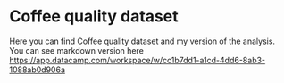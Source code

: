 # Coffee quality dataset
Here you can find Coffee quality dataset and my version of the analysis. You can see markdown version here https://app.datacamp.com/workspace/w/cc1b7dd1-a1cd-4dd6-8ab3-1088ab0d906a
